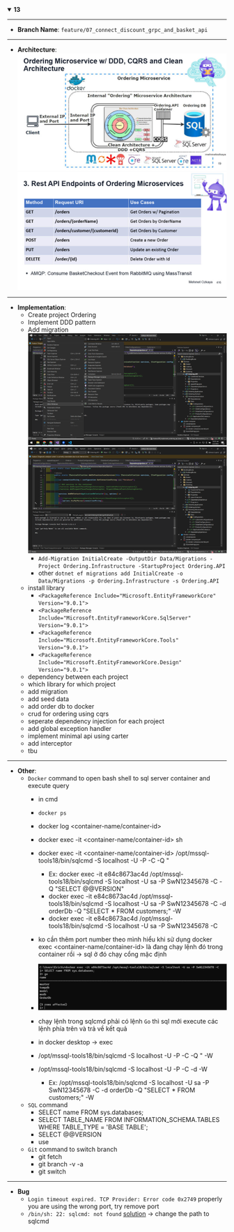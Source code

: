 <details open>
<summary id="13"><strong>13</strong></summary>

---
- **Branch Name**: `feature/07_connect_discount_grpc_and_basket_api`
---
- **Architecture**:
![alt text](img/share/1734321999000-e6a3e4a3-3edf-46fe-9d11-d6cd0e5feb28_19.jpg)
![alt text](img/share/1734321999000-e6a3e4a3-3edf-46fe-9d11-d6cd0e5feb28_416.jpg)

---
- **Implementation**:
    - Create project Ordering
    - Implement DDD pattern
    - Add migration
    ![alt text](img/13/image.png)
    ![alt text](img/13/image-1.png)
        - `Add-Migration InitialCreate -OutputDir Data/Migrations -Project Ordering.Infrastructure -StartupProject Ordering.API`
        - other `dotnet ef migrations add InitialCreate -o Data/Migrations -p Ordering.Infrastructure -s Ordering.API`
    - install library
        - `<PackageReference Include="Microsoft.EntityFrameworkCore" Version="9.0.1">`
        - `<PackageReference Include="Microsoft.EntityFrameworkCore.SqlServer" Version="9.0.1">`
        - `<PackageReference Include="Microsoft.EntityFrameworkCore.Tools" Version="9.0.1">`
        - `<PackageReference Include="Microsoft.EntityFrameworkCore.Design" Version="9.0.1">`
    - dependency between each project
    - which library for which project
    - add migration
    - add seed data
    - add order db to docker
    - crud for ordering using cqrs
    - seperate dependency injection for each project 
    - add global exception handler
    - implement minimal api using carter
    - add interceptor
    - tbu
---
- **Other**:
    - `Docker` command to open bash shell to sql server container and execute query
        - in cmd
        - `docker ps`
        - docker log <container-name/container-id>
        - docker exec -it <container-name/container-id> sh
        - docker exec -it <container-name/container-id> /opt/mssql-tools18/bin/sqlcmd -S localhost -U <username> -P <password> -C -Q "<query>
            - Ex: docker exec -it e84c8673ac4d /opt/mssql-tools18/bin/sqlcmd -S localhost -U sa -P SwN12345678 -C -Q "SELECT @@VERSION"
            - docker exec -it e84c8673ac4d /opt/mssql-tools18/bin/sqlcmd -S localhost -U sa -P SwN12345678 -C -d orderDb -Q "SELECT * FROM customers;" -W
            - docker exec -it e84c8673ac4d /opt/mssql-tools18/bin/sqlcmd -S localhost -U sa -P SwN12345678 -C
        - ko cần thêm port number theo mình hiểu khi sử dụng docker exec <container-name/container-id> là đang chạy lệnh đó trong container rồi -> sql ở đó chạy cổng mặc định
        - ![alt text](img/13/image-2.png)
        - chạy lệnh trong sqlcmd phải có lệnh `Go` thì sql mới execute các lệnh phía trên và trả về kết quả 

        - in docker desktop -> exec 
        - /opt/mssql-tools18/bin/sqlcmd -S localhost -U <username> -P <password> -C -Q "<query> -W
        - /opt/mssql-tools18/bin/sqlcmd -S localhost -U <username> -P <password> -C -d <database> -W
            - Ex: /opt/mssql-tools18/bin/sqlcmd -S localhost -U sa -P SwN12345678 -C -d orderDb -Q "SELECT * FROM customers;" -W
    - `SQL` command 
        - SELECT name FROM sys.databases;
        - SELECT TABLE_NAME FROM INFORMATION_SCHEMA.TABLES WHERE TABLE_TYPE = 'BASE TABLE';
        - SELECT @@VERSION
        - use <database-name>
    - `Git` command to switch branch
        - git fetch
        - git branch -v -a
        - git switch <branch-name>
 ---       
- **Bug** 
    - `Login timeout expired. TCP Provider: Error code 0x2749` properly you are using the wrong port, try remove port 
    - `/bin/sh: 22: sqlcmd: not found` [solution](https://stackoverflow.com/questions/61872171/why-sqlcmd-not-found-during-docker-compose-up-build) -> change the path to sqlcmd




</details>
</details>

